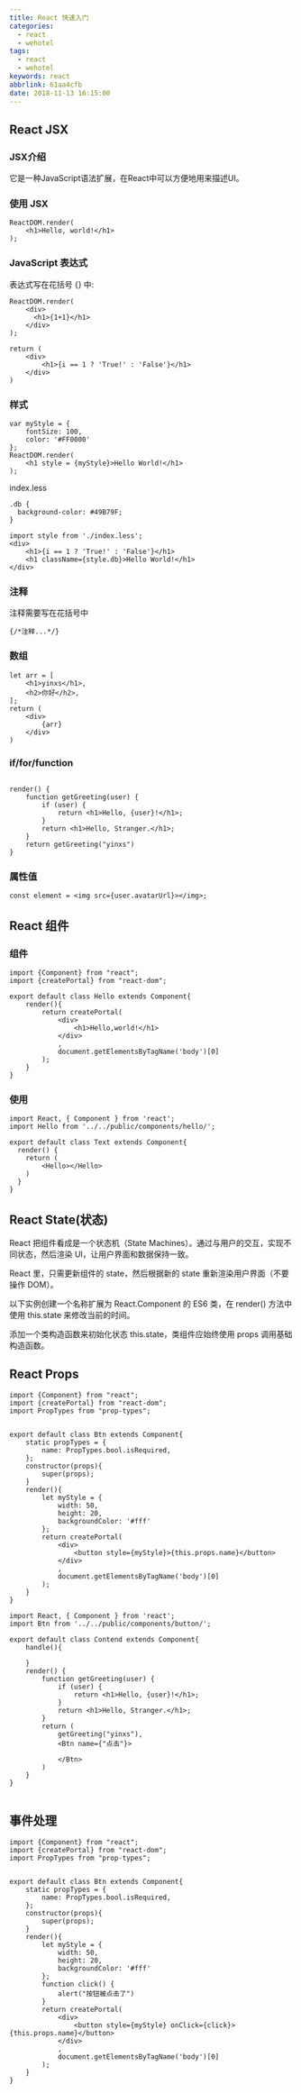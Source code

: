 ```yaml
---
title: React 快速入门
categories:
  - react
  - wehotel
tags:
  - react
  - wehotel
keywords: react
abbrlink: 61aa4cfb
date: 2018-11-13 16:15:00
---
```


## React JSX
###  JSX介绍
它是一种JavaScript语法扩展，在React中可以方便地用来描述UI。
### 使用 JSX

```
ReactDOM.render(
    <h1>Hello, world!</h1>
);

```

### JavaScript 表达式

表达式写在花括号 {} 中:

```
ReactDOM.render(
    <div>
      <h1>{1+1}</h1>
    </div>
);   
```

```
return (
    <div>
        <h1>{i == 1 ? 'True!' : 'False'}</h1>
    </div>
)

```

### 样式

```
var myStyle = {
    fontSize: 100,
    color: '#FF0000'
};
ReactDOM.render(
    <h1 style = {myStyle}>Hello World!</h1>
);

```
index.less
```
.db {
  background-color: #49B79F;
}
```
```
import style from './index.less';
<div>
    <h1>{i == 1 ? 'True!' : 'False'}</h1>
    <h1 className={style.db}>Hello World!</h1>
</div>

```

### 注释

注释需要写在花括号中

```
{/*注释...*/}

```

### 数组

```
let arr = [
    <h1>yinxs</h1>,
    <h2>你好</h2>,
];
return (
    <div>
        {arr}
    </div>
)

```

### if/for/function

```

render() {
    function getGreeting(user) {
        if (user) {
            return <h1>Hello, {user}!</h1>;
        }
        return <h1>Hello, Stranger.</h1>;
    }
    return getGreeting("yinxs")
}

```
### 属性值

```
const element = <img src={user.avatarUrl}></img>;

```

## React 组件
### 组件
```
import {Component} from "react";
import {createPortal} from "react-dom";

export default class Hello extends Component{
    render(){
        return createPortal(
            <div>
                <h1>Hello,world!</h1>
            </div>
            ,
            document.getElementsByTagName('body')[0]
        );
    }
}

```

### 使用

```
import React, { Component } from 'react';
import Hello from '../../public/components/hello/';

export default class Text extends Component{
  render() {
    return (
        <Hello></Hello>
    )
  }
}

```
## React State(状态)

React 把组件看成是一个状态机（State Machines）。通过与用户的交互，实现不同状态，然后渲染 UI，让用户界面和数据保持一致。

React 里，只需更新组件的 state，然后根据新的 state 重新渲染用户界面（不要操作 DOM）。

以下实例创建一个名称扩展为 React.Component 的 ES6 类，在 render() 方法中使用 this.state 来修改当前的时间。

添加一个类构造函数来初始化状态 this.state，类组件应始终使用 props 调用基础构造函数。


## React Props

```
import {Component} from "react";
import {createPortal} from "react-dom";
import PropTypes from "prop-types";


export default class Btn extends Component{
    static propTypes = {
        name: PropTypes.bool.isRequired,
    };
    constructor(props){
        super(props);
    }
    render(){
        let myStyle = {
            width: 50,
            height: 20,
            backgroundColor: '#fff'
        };
        return createPortal(
            <div>
                <button style={myStyle}>{this.props.name}</button>
            </div>
            ,
            document.getElementsByTagName('body')[0]
        );
    }
}

```

```
import React, { Component } from 'react';
import Btn from '../../public/components/button/';

export default class Contend extends Component{
    handle(){

    }
    render() {
        function getGreeting(user) {
            if (user) {
                return <h1>Hello, {user}!</h1>;
            }
            return <h1>Hello, Stranger.</h1>;
        }
        return (
            getGreeting("yinxs"),
            <Btn name={"点击"}>

            </Btn>
        )
    }
}


```

## 事件处理

```
import {Component} from "react";
import {createPortal} from "react-dom";
import PropTypes from "prop-types";


export default class Btn extends Component{
    static propTypes = {
        name: PropTypes.bool.isRequired,
    };
    constructor(props){
        super(props);
    }
    render(){
        let myStyle = {
            width: 50,
            height: 20,
            backgroundColor: '#fff'
        };
        function click() {
            alert("按钮被点击了")
        }
        return createPortal(
            <div>
                <button style={myStyle} onClick={click}>{this.props.name}</button>
            </div>
            ,
            document.getElementsByTagName('body')[0]
        );
    }
}

```